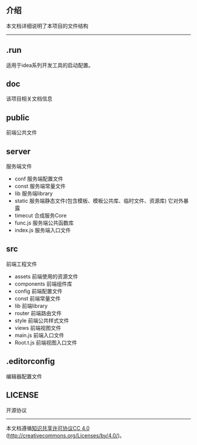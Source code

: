 ## 介绍

本文档详细说明了本项目的文件结构

---

## .run
适用于idea系列开发工具的启动配置。
## doc
该项目相关文档信息
## public
前端公共文件
## server
服务端文件
- conf 服务端配置文件
- const 服务端常量文件
- lib 服务端library
- static 服务端静态文件(包含模板、模板公共库、临时文件、资源库) 它对外暴露
- timecut 合成服务Core
- func.js 服务端公共函数库
- index.js 服务端入口文件

## src
前端工程文件
- assets 前端使用的资源文件
- components 前端组件库
- config 前端配置文件
- const 前端常量文件
- lib 前端library
- router 前端路由文件
- style 前端公共样式文件
- views 前端视图文件
- main.js 前端入口文件
- Root.t.js 前端视图入口文件

## .editorconfig
编辑器配置文件
## LICENSE
开源协议

---
本文档遵循[知识共享许可协议CC 4.0](https://creativecommons.org/licenses/by/4.0/) (http://creativecommons.org/Licenses/by/4.0/)。

